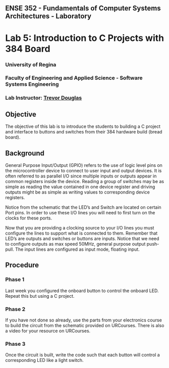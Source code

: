 ## ENSE 352 - Fundamentals of Computer Systems Architectures - Laboratory

# Lab 5: Introduction to C Projects with 384 Board

### University of Regina
### Faculty of Engineering and Applied Science - Software Systems Engineering

### Lab Instructor: [Trevor Douglas](mailto:trevor.douglas@uregina.ca)

## Objective

The objective of this lab is to introduce the students to building a C project and interface to buttons and switches from their 384 hardware build (bread board).

## Background

General Purpose Input/Output (GPIO) refers to the use of logic level pins on the microcontroller device to connect to user input and output devices. It is often referred to as parallel I/O since multiple inputs or outputs appear in common registers inside the device. Reading a group of switches may be as simple as reading the value contained in one device register and driving outputs might be as simple as writing values to corresponding device registers.

Notice from the schematic that the LED’s and Switch are located on certain Port pins. In order to use these I/O lines you will need to first turn on the clocks for these ports.

Now that you are providing a clocking source to your I/O lines you must configure the lines to support what is connected to them. Remember that LED’s are outputs and switches or buttons are inputs. Notice that we need to configure outputs as max speed 50MHz, general purpose output push-pull. The input lines are configured as input mode, floating input.

## Procedure

### Phase 1
Last week you configured the onboard button to control the onboard LED. Repeat this but using a C project.

### Phase 2
If you have not done so already, use the parts from your electronics course to build the circuit from the schematic provided on URCourses. There is also a video for your resource on URCourses.

### Phase 3
Once the circuit is built, write the code such that each button will control a corresponding LED like a light switch.
